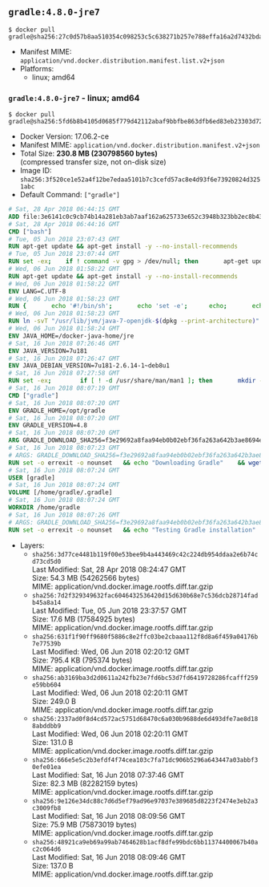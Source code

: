 ## `gradle:4.8.0-jre7`

```console
$ docker pull gradle@sha256:27c0d57b8aa510354c098253c5c638271b257e788effa16a2d7432bda4edd237
```

-	Manifest MIME: `application/vnd.docker.distribution.manifest.list.v2+json`
-	Platforms:
	-	linux; amd64

### `gradle:4.8.0-jre7` - linux; amd64

```console
$ docker pull gradle@sha256:5fd6b8b4105d0685f779d42112abaf9bbfbe863dfb6ed83eb23303d7244c1fc4
```

-	Docker Version: 17.06.2-ce
-	Manifest MIME: `application/vnd.docker.distribution.manifest.v2+json`
-	Total Size: **230.8 MB (230798560 bytes)**  
	(compressed transfer size, not on-disk size)
-	Image ID: `sha256:3f520ce1e52a4f12be7edaa5101b7c3cefd57ac8e4d93f6e73920824d3251abc`
-	Default Command: `["gradle"]`

```dockerfile
# Sat, 28 Apr 2018 06:44:15 GMT
ADD file:3e6141c0c9cb74b14a281eb3ab7aaf162a625733e652c3948b323bb2ec8b4343 in / 
# Sat, 28 Apr 2018 06:44:16 GMT
CMD ["bash"]
# Tue, 05 Jun 2018 23:07:43 GMT
RUN apt-get update && apt-get install -y --no-install-recommends 		ca-certificates 		curl 		netbase 		wget 	&& rm -rf /var/lib/apt/lists/*
# Tue, 05 Jun 2018 23:07:44 GMT
RUN set -ex; 	if ! command -v gpg > /dev/null; then 		apt-get update; 		apt-get install -y --no-install-recommends 			gnupg 			dirmngr 		; 		rm -rf /var/lib/apt/lists/*; 	fi
# Wed, 06 Jun 2018 01:58:22 GMT
RUN apt-get update && apt-get install -y --no-install-recommends 		bzip2 		unzip 		xz-utils 	&& rm -rf /var/lib/apt/lists/*
# Wed, 06 Jun 2018 01:58:22 GMT
ENV LANG=C.UTF-8
# Wed, 06 Jun 2018 01:58:23 GMT
RUN { 		echo '#!/bin/sh'; 		echo 'set -e'; 		echo; 		echo 'dirname "$(dirname "$(readlink -f "$(which javac || which java)")")"'; 	} > /usr/local/bin/docker-java-home 	&& chmod +x /usr/local/bin/docker-java-home
# Wed, 06 Jun 2018 01:58:23 GMT
RUN ln -svT "/usr/lib/jvm/java-7-openjdk-$(dpkg --print-architecture)" /docker-java-home
# Wed, 06 Jun 2018 01:58:24 GMT
ENV JAVA_HOME=/docker-java-home/jre
# Sat, 16 Jun 2018 07:26:46 GMT
ENV JAVA_VERSION=7u181
# Sat, 16 Jun 2018 07:26:47 GMT
ENV JAVA_DEBIAN_VERSION=7u181-2.6.14-1~deb8u1
# Sat, 16 Jun 2018 07:27:58 GMT
RUN set -ex; 		if [ ! -d /usr/share/man/man1 ]; then 		mkdir -p /usr/share/man/man1; 	fi; 		apt-get update; 	apt-get install -y --no-install-recommends 		openjdk-7-jre="$JAVA_DEBIAN_VERSION" 	; 	rm -rf /var/lib/apt/lists/*; 		[ "$(readlink -f "$JAVA_HOME")" = "$(docker-java-home)" ]; 		update-alternatives --get-selections | awk -v home="$(readlink -f "$JAVA_HOME")" 'index($3, home) == 1 { $2 = "manual"; print | "update-alternatives --set-selections" }'; 	update-alternatives --query java | grep -q 'Status: manual'
# Sat, 16 Jun 2018 08:07:19 GMT
CMD ["gradle"]
# Sat, 16 Jun 2018 08:07:20 GMT
ENV GRADLE_HOME=/opt/gradle
# Sat, 16 Jun 2018 08:07:20 GMT
ENV GRADLE_VERSION=4.8
# Sat, 16 Jun 2018 08:07:20 GMT
ARG GRADLE_DOWNLOAD_SHA256=f3e29692a8faa94eb0b02ebf36fa263a642b3ae8694ef806c45c345b8683f1ba
# Sat, 16 Jun 2018 08:07:23 GMT
# ARGS: GRADLE_DOWNLOAD_SHA256=f3e29692a8faa94eb0b02ebf36fa263a642b3ae8694ef806c45c345b8683f1ba
RUN set -o errexit -o nounset 	&& echo "Downloading Gradle" 	&& wget --no-verbose --output-document=gradle.zip "https://services.gradle.org/distributions/gradle-${GRADLE_VERSION}-bin.zip" 		&& echo "Checking download hash" 	&& echo "${GRADLE_DOWNLOAD_SHA256} *gradle.zip" | sha256sum --check - 		&& echo "Installing Gradle" 	&& unzip gradle.zip 	&& rm gradle.zip 	&& mv "gradle-${GRADLE_VERSION}" "${GRADLE_HOME}/" 	&& ln --symbolic "${GRADLE_HOME}/bin/gradle" /usr/bin/gradle 		&& echo "Adding gradle user and group" 	&& groupadd --system --gid 1000 gradle 	&& useradd --system --gid gradle --uid 1000 --shell /bin/bash --create-home gradle 	&& mkdir /home/gradle/.gradle 	&& chown --recursive gradle:gradle /home/gradle 		&& echo "Symlinking root Gradle cache to gradle Gradle cache" 	&& ln -s /home/gradle/.gradle /root/.gradle
# Sat, 16 Jun 2018 08:07:24 GMT
USER [gradle]
# Sat, 16 Jun 2018 08:07:24 GMT
VOLUME [/home/gradle/.gradle]
# Sat, 16 Jun 2018 08:07:24 GMT
WORKDIR /home/gradle
# Sat, 16 Jun 2018 08:07:26 GMT
# ARGS: GRADLE_DOWNLOAD_SHA256=f3e29692a8faa94eb0b02ebf36fa263a642b3ae8694ef806c45c345b8683f1ba
RUN set -o errexit -o nounset 	&& echo "Testing Gradle installation" 	&& gradle --version
```

-	Layers:
	-	`sha256:3d77ce4481b119f00e53bee9b4a443469c42c224db954ddaa2e6b74cd73cd5d0`  
		Last Modified: Sat, 28 Apr 2018 08:24:47 GMT  
		Size: 54.3 MB (54262566 bytes)  
		MIME: application/vnd.docker.image.rootfs.diff.tar.gzip
	-	`sha256:7d2f329349632fac6046432536420d15d630b68e7c536dcb28714fadb45a8a14`  
		Last Modified: Tue, 05 Jun 2018 23:37:57 GMT  
		Size: 17.6 MB (17584925 bytes)  
		MIME: application/vnd.docker.image.rootfs.diff.tar.gzip
	-	`sha256:631f1f90ff9680f5886c8e2ffc03be2cbaaa112f8d8a6f459a04176b7e77539b`  
		Last Modified: Wed, 06 Jun 2018 02:20:12 GMT  
		Size: 795.4 KB (795374 bytes)  
		MIME: application/vnd.docker.image.rootfs.diff.tar.gzip
	-	`sha256:ab3169ba3d2d0611a242fb23e7fd6bc53d7fd6419728286fcafff259e59bb604`  
		Last Modified: Wed, 06 Jun 2018 02:20:11 GMT  
		Size: 249.0 B  
		MIME: application/vnd.docker.image.rootfs.diff.tar.gzip
	-	`sha256:2337ad0f8d4cd572ac5751d68470c6a030b9688de6d493dfe7ae8d188abddbb9`  
		Last Modified: Wed, 06 Jun 2018 02:20:11 GMT  
		Size: 131.0 B  
		MIME: application/vnd.docker.image.rootfs.diff.tar.gzip
	-	`sha256:666e5e5c2b3efdf4f74cea103c7fa71dc906b5296a643447a03abbf30efe01ea`  
		Last Modified: Sat, 16 Jun 2018 07:37:46 GMT  
		Size: 82.3 MB (82282159 bytes)  
		MIME: application/vnd.docker.image.rootfs.diff.tar.gzip
	-	`sha256:9e126e34dc88c7d6d5ef79ad96e97037e389685d8223f2474e3eb2a3c3009fb8`  
		Last Modified: Sat, 16 Jun 2018 08:09:56 GMT  
		Size: 75.9 MB (75873019 bytes)  
		MIME: application/vnd.docker.image.rootfs.diff.tar.gzip
	-	`sha256:48921ca9eb69a99ab7464628b1acf8dfe99bdc6bb11374400067b40ac2c064d6`  
		Last Modified: Sat, 16 Jun 2018 08:09:46 GMT  
		Size: 137.0 B  
		MIME: application/vnd.docker.image.rootfs.diff.tar.gzip
